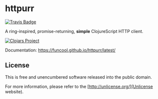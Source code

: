 # httpurr

[![Travis Badge](https://img.shields.io/travis/funcool/httpurr/master.svg)](https://travis-ci.org/funcool/httpurr "Travis Badge")

A ring-inspired, promise-returning, **simple** ClojureScript HTTP client.

[![Clojars Project](http://clojars.org/funcool/httpurr/latest-version.svg)](http://clojars.org/funcool/httpurr)

Documentation: https://funcool.github.io/httpurr/latest/

## License

This is free and unencumbered software released into the public domain.

For more information, please refer to the [http://unlicense.org/](Unlicense website).
